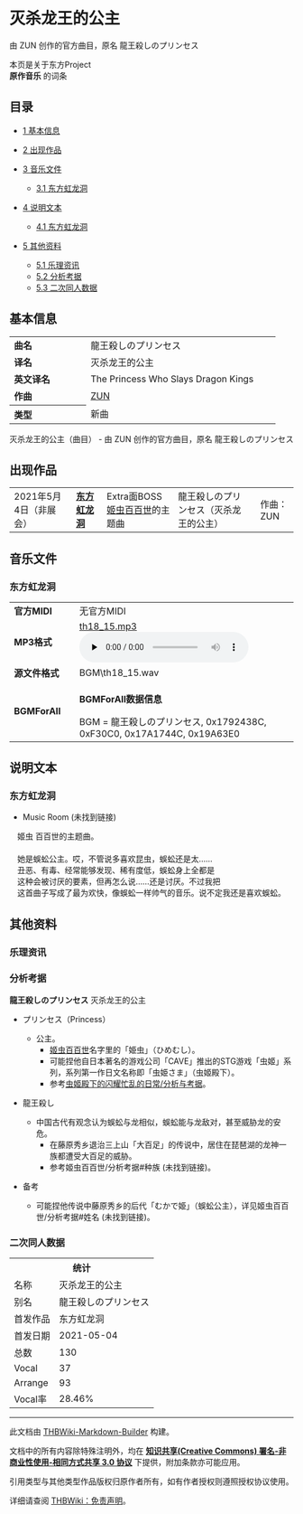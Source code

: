 # 灭杀龙王的公主

<!-- source html: G:\repos\THBWiki-Markdown-Builder\THBWikiMarkdown\Temp\main\3\31\ns0%3A%E7%81%AD%E6%9D%80%E9%BE%99%E7%8E%8B%E7%9A%84%E5%85%AC%E4%B8%BB.html -->

由 ZUN 创作的官方曲目，原名 龍王殺しのプリンセス

本页是关于东方Project  
 **原作音乐** 的词条
## 目录

- [1 基本信息](#基本信息)
- [2 出现作品](#出现作品)
- [3 音乐文件](#音乐文件)

  - [3.1 东方虹龙洞](#东方虹龙洞)



- [4 说明文本](#说明文本)

  - [4.1 东方虹龙洞](#东方虹龙洞_2)



- [5 其他资料](#其他资料)

  - [5.1 乐理资讯](#乐理资讯)
  - [5.2 分析考据](#分析考据)
  - [5.3 二次同人数据](#二次同人数据)







## 基本信息

<table><tbody><tr><td style="width:120px"><b>曲名</b></td><td style="width:320px">龍王殺しのプリンセス</td></tr><tr><td><b>译名</b></td><td>灭杀龙王的公主</td></tr><tr><td><b>英文译名</b></td><td>The Princess Who Slays Dragon Kings</td></tr><tr><td><b>作曲</b></td><td><a href="./ZUN.md" title="ZUN">ZUN</a></td></tr><tr><th style="text-align: left;"><b>类型</b></th><td>新曲</td></tr></tbody></table>

灭杀龙王的公主（曲目） - 由 ZUN 创作的官方曲目，原名 龍王殺しのプリンセス
## 出现作品

<table>
<tbody><tr><td>2021年5月4日（非展会）</td><td><b><a href="./东方虹龙洞.md" title="东方虹龙洞">东方虹龙洞</a></b></td><td>Extra面BOSS<a href="./姬虫百百世.md" title="姬虫百百世">姬虫百百世</a>的主题曲</td><td style="padding-left:5px;">龍王殺しのプリンセス（灭杀龙王的公主）</td><td style="padding-left:10px;">作曲：ZUN</td></tr>
</tbody></table>


## 音乐文件
### 东方虹龙洞

<table><tbody><tr class="mw-empty-elt"></tr><tr><td width="100"><b>官方MIDI</b></td><td>无官方MIDI</td></tr><tr><td><b>MP3格式</b></td><td><a href="./文件-th18_15.mp3.md" title="文件:th18 15.mp3">th18_15.mp3</a><br><audio src="https://upload.thwiki.cc/8/88/th18_15.mp3" loop="" controls="" preload="none"></audio></td></tr><tr><td><b>源文件格式</b></td><td>BGM\th18_15.wav</td></tr><tr><td><b>BGMForAll</b></td><td><div class="mw-collapsible mw-collapsed">
<p><b>BGMForAll数据信息</b>
</p>
<div class="mw-collapsible-content">BGM = 龍王殺しのプリンセス, 0x1792438C, 0xF30C0, 0x17A1744C, 0x19A63E0</div>
</div>
</td></tr></tbody></table>


## 说明文本
### 东方虹龙洞
- Music Room (未找到链接)

　姬虫 百百世的主题曲。  
　  
　她是蜈蚣公主。哎，不管说多喜欢昆虫，蜈蚣还是太……  
　丑恶、有毒、经常能够发现、稀有度低，蜈蚣身上全都是  
　这种会被讨厌的要素，但再怎么说……还是讨厌。不过我把  
　这首曲子写成了最为欢快，像蜈蚣一样帅气的音乐。说不定我还是喜欢蜈蚣。
## 其他资料
### 乐理资讯
### 分析考据
  
 **龍王殺しのプリンセス**  灭杀龙王的公主
  

- プリンセス（Princess）
  - 公主。
    - [姬虫百百世](./姬虫百百世.md)名字里的「姫虫」（ひめむし）。
    - 可能捏他自日本著名的游戏公司「CAVE」推出的STG游戏「虫姬」系列，系列第一作日文名称即「虫姫さま」（虫姬殿下）。
    - 参考[虫姬殿下的闪耀忙乱的日常/分析与考据](./虫姬殿下的闪耀忙乱的日常-分析与考据.md)。


- 龍王殺し
  - 中国古代有观念认为蜈蚣与龙相似，蜈蚣能与龙敌对，甚至威胁龙的安危。
    - 在藤原秀乡退治三上山「大百足」的传说中，居住在琵琶湖的龙神一族都遭受大百足的威胁。
    - 参考姬虫百百世/分析考据#种族 (未找到链接)。


- 备考
  - 可能捏他传说中藤原秀乡的后代「むかで姫」（蜈蚣公主），详见姬虫百百世/分析考据#姓名 (未找到链接)。


### 二次同人数据

<table><tbody><tr><th colspan="2">统计</th></tr>
<tr><td>名称</td><td>灭杀龙王的公主</td></tr>
<tr><td>别名</td><td>龍王殺しのプリンセス</td></tr>
<tr><td>首发作品</td><td>东方虹龙洞</td></tr>
<tr><td>首发日期</td><td>2021-05-04</td></tr>
<tr><td>总数</td><td>130</td></tr>
<tr><td>Vocal</td><td>37</td></tr>
<tr><td>Arrange</td><td>93</td></tr>
<tr><td>Vocal率</td><td>28.46%</td></tr>
</tbody></table>




  
  

  





---

此文档由 [THBWiki-Markdown-Builder](https://github.com/Delsin-Yu/THBWiki-Markdown-Builder) 构建。

文档中的所有内容除特殊注明外，均在 [**知识共享(Creative Commons) 署名-非商业性使用-相同方式共享 3.0 协议**](https://creativecommons.org/licenses/by-sa/3.0/deed.zh-hans) 下提供，附加条款亦可能应用。

引用类型与其他类型作品版权归原作者所有，如有作者授权则遵照授权协议使用。

详细请查阅 [THBWiki：免责声明](https://thbwiki.cc/THBWiki:%E5%85%8D%E8%B4%A3%E5%A3%B0%E6%98%8E)。

